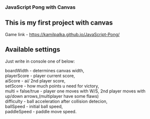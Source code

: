 ### JavaScript Pong with Canvas  

## This is my first project with canvas  

Game link - https://kamilpalka.github.io/JavaScript-Pong/  

## Available settings   
Just write in console one of below:  
  
boardWidth - determines canvas width,  
playerScore - player current score,  
aiScore - ai/ 2nd player score,  
setScore - how much points u need for victory,  
multi = false/true - player one moves with W/S, 2nd player moves with up/down arrows,(multiplayer have some flaws)  
difficulty - ball acceleration after collision detecion,  
ballSpeed - initial ball speed,  
paddleSpeed - paddle move speed.  

